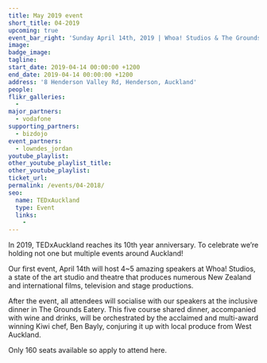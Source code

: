 ```yaml
---
title: May 2019 event
short_title: 04-2019
upcoming: true
event_bar_right: 'Sunday April 14th, 2019 | Whoa! Studios & The Grounds, Henderson'
image:
badge_image:
tagline:
start_date: 2019-04-14 00:00:00 +1200
end_date: 2019-04-14 00:00:00 +1200
address: '8 Henderson Valley Rd, Henderson, Auckland'
people:
flikr_galleries:
  -
major_partners:
  - vodafone
supporting_partners:
  - bizdojo
event_partners:
  - lowndes_jordan
youtube_playlist:
other_youtube_playlist_title:
other_youtube_playlist:
ticket_url:
permalink: /events/04-2018/
seo:
  name: TEDxAuckland
  type: Event
  links:
    -
---
```


In 2019, TEDxAuckland reaches its 10th year anniversary. To celebrate we’re holding not one but multiple events around Auckland!

Our first event, April 14th will host 4~5 amazing speakers at Whoa! Studios, a state of the art studio and theatre that produces numerous New Zealand and international films, television and stage productions.

After the event, all attendees will socialise with our speakers at the inclusive dinner in The Grounds Eatery. This five course shared dinner, accompanied with wine and drinks, will be orchestrated by the acclaimed and multi-award winning Kiwi chef, Ben Bayly, conjuring it up with local produce from West Auckland.

Only 160 seats available so apply to attend here.
